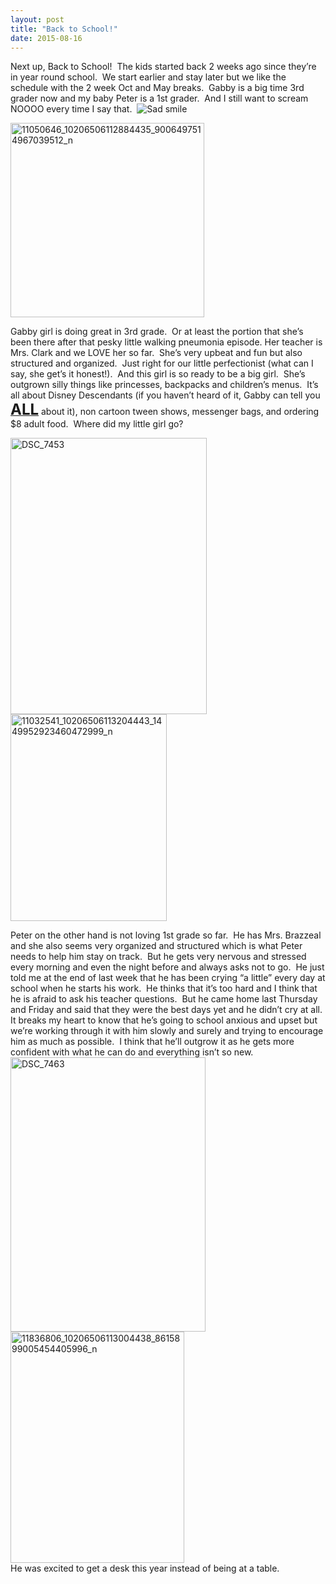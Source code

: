 ```yaml
---
layout: post
title: "Back to School!"
date: 2015-08-16
---
```


<p>Next up, Back to School!&#160; The kids started back 2 weeks ago since they’re in year round school.&#160; We start earlier and stay later but we like the schedule with the 2 week Oct and May breaks.&#160; Gabby is a big time 3rd grader now and my baby Peter is a 1st grader.&#160; And I still want to scream NOOOO every time I say that.&#160; <img class="wlEmoticon wlEmoticon-sadsmile" style="border-top-style: none; border-bottom-style: none; border-right-style: none; border-left-style: none" alt="Sad smile" src="http://www.thepaladinos.com/image.axd?picture=Windows-Live-Writer/Back-to-School/6B399779/wlEmoticon-sadsmile.png" /></p>  <p><a href="http://www.thepaladinos.com/image.axd?picture=Windows-Live-Writer/Back-to-School/6ACD6484/11050646_10206506112884435_9006497514967039512_n.jpg"><img title="11050646_10206506112884435_9006497514967039512_n" style="border-top: 0px; border-right: 0px; background-image: none; border-bottom: 0px; padding-top: 0px; padding-left: 0px; border-left: 0px; display: inline; padding-right: 0px" border="0" alt="11050646_10206506112884435_9006497514967039512_n" src="http://www.thepaladinos.com/image.axd?picture=Windows-Live-Writer/Back-to-School/62D5C222/11050646_10206506112884435_9006497514967039512_n_thumb.jpg" width="310" height="311" /></a></p>  <p>Gabby girl is doing great in 3rd grade.&#160; Or at least the portion that she’s been there after that pesky little walking pneumonia episode. Her teacher is Mrs. Clark and we LOVE her so far.&#160; She’s very upbeat and fun but also structured and organized.&#160; Just right for our little perfectionist (what can I say, she get’s it honest!).&#160; And this girl is so ready to be a big girl.&#160; She’s outgrown silly things like princesses, backpacks and children’s menus.&#160; It’s all about Disney Descendants (if you haven’t heard of it, Gabby can tell you <strong><u><font size="5">ALL</font></u></strong> about it), non cartoon tween shows, messenger bags, and ordering $8 adult food.&#160; Where did my little girl go?&#160;&#160;&#160; </p>  <p><a href="http://www.thepaladinos.com/image.axd?picture=Windows-Live-Writer/Back-to-School/775B11A0/DSC_7453.jpg"><img title="DSC_7453" style="border-top: 0px; border-right: 0px; background-image: none; border-bottom: 0px; padding-top: 0px; padding-left: 0px; border-left: 0px; display: inline; padding-right: 0px" border="0" alt="DSC_7453" src="http://www.thepaladinos.com/image.axd?picture=Windows-Live-Writer/Back-to-School/2F9988B9/DSC_7453_thumb.jpg" width="314" height="442" /></a><a href="http://www.thepaladinos.com/image.axd?picture=Windows-Live-Writer/Back-to-School/4F486281/11032541_10206506113204443_1449952923460472999_n.jpg"><img title="11032541_10206506113204443_1449952923460472999_n" style="border-top: 0px; border-right: 0px; background-image: none; border-bottom: 0px; padding-top: 0px; padding-left: 0px; border-left: 0px; display: inline; padding-right: 0px" border="0" alt="11032541_10206506113204443_1449952923460472999_n" src="http://www.thepaladinos.com/image.axd?picture=Windows-Live-Writer/Back-to-School/2735B362/11032541_10206506113204443_1449952923460472999_n_thumb.jpg" width="250" height="331" /></a></p>  <p>Peter on the other hand is not loving 1st grade so far.&#160; He has Mrs. Brazzeal and she also seems very organized and structured which is what Peter needs to help him stay on track.&#160; But he gets very nervous and stressed every morning and even the night before and always asks not to go.&#160; He just told me at the end of last week that he has been crying “a little” every day at school when he starts his work.&#160; He thinks that it’s too hard and I think that he is afraid to ask his teacher questions.&#160; But he came home last Thursday and Friday and said that they were the best days yet and he didn’t cry at all.&#160; It breaks my heart to know that he’s going to school anxious and upset but we’re working through it with him slowly and surely and trying to encourage him as much as possible.&#160; I think that he’ll outgrow it as he gets more confident with what he can do and everything isn’t so new. <a href="http://www.thepaladinos.com/image.axd?picture=Windows-Live-Writer/Back-to-School/46E48D2A/DSC_7463.jpg"><img title="DSC_7463" style="border-top: 0px; border-right: 0px; background-image: none; border-bottom: 0px; padding-top: 0px; padding-left: 0px; border-left: 0px; display: inline; padding-right: 0px" border="0" alt="DSC_7463" src="http://www.thepaladinos.com/image.axd?picture=Windows-Live-Writer/Back-to-School/73F979F8/DSC_7463_thumb.jpg" width="312" height="439" /></a>    <br /><a href="http://www.thepaladinos.com/image.axd?picture=Windows-Live-Writer/Back-to-School/13A853C1/11836806_10206506113004438_8615899005454405996_n.jpg"><img title="11836806_10206506113004438_8615899005454405996_n" style="border-top: 0px; border-right: 0px; background-image: none; border-bottom: 0px; padding-top: 0px; padding-left: 0px; border-left: 0px; display: inline; padding-right: 0px" border="0" alt="11836806_10206506113004438_8615899005454405996_n" src="http://www.thepaladinos.com/image.axd?picture=Windows-Live-Writer/Back-to-School/64766829/11836806_10206506113004438_8615899005454405996_n_thumb.jpg" width="278" height="370" /></a>    <br />He was excited to get a desk this year instead of being at a table.&#160; </p>
